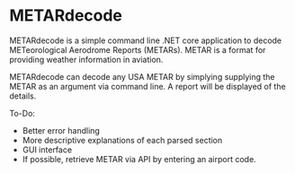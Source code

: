 # METARdecode


METARdecode is a simple command line .NET core application to decode METeorological Aerodrome Reports (METARs). METAR is a format for providing weather information in aviation.

METARdecode can decode any USA METAR by simplying supplying the METAR as an argument via command line. A report will be displayed of the details.

To-Do:

* Better error handling
* More descriptive explanations of each parsed section
* GUI interface
* If possible, retrieve METAR via API by entering an airport code.
